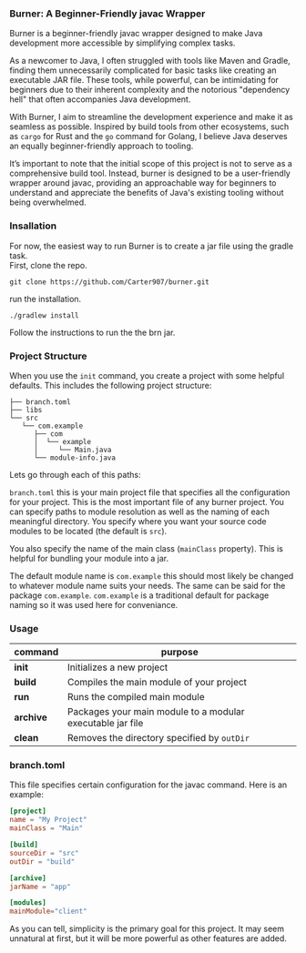 ### Burner: A Beginner-Friendly javac Wrapper


Burner is a beginner-friendly javac wrapper designed to make Java development more accessible by simplifying complex tasks.

As a newcomer to Java, I often struggled with tools like Maven and Gradle, finding them unnecessarily complicated for basic tasks like creating an executable JAR file. These tools, while powerful, can be intimidating for beginners due to their inherent complexity and the notorious "dependency hell" that often accompanies Java development.

With Burner, I aim to streamline the development experience and make it as seamless as possible. Inspired by build tools from other ecosystems, such as `cargo` for Rust and the `go` command for Golang, I believe Java deserves an equally beginner-friendly approach to tooling.

It’s important to note that the initial scope of this project is not to serve as a comprehensive build tool. Instead, burner is designed to be a user-friendly wrapper around javac, providing an approachable way for beginners to understand and appreciate the benefits of Java's existing tooling without being overwhelmed.

### Insallation
For now, the easiest way to run Burner is to create a jar file using the gradle task.
\
First, clone the repo.

```
git clone https://github.com/Carter907/burner.git
```
run the installation.
```
./gradlew install
```
Follow the instructions to run the the brn jar.

### Project Structure
When you use the `init` command, you create a project with some helpful defaults. This includes the following project structure:
```
├── branch.toml
├── libs
└── src
   └── com.example
      ├── com
      │  └── example
      │     └── Main.java
      └── module-info.java
```
Lets go through each of this paths:

`branch.toml` this is your main project file that specifies all the configuration for your project.
This is the most important file of any burner project. You can specify paths to module resolution as well
as the naming of each meaningful directory. You specify where you want your source code modules to be located (the default is `src`).

You also specify the name of the main class (`mainClass` property). This is helpful for bundling your module into a jar.

The default module name is `com.example` this should most likely be changed to whatever module name suits your needs.
The same can be said for the package `com.example`. `com.example` is a traditional default for package naming so it was used here
for conveniance.

### Usage

| command | purpose |
| ------- | ------- |
| **init**    | Initializes a new project |
| **build**   | Compiles the main module of your project |
| **run**     | Runs the compiled main module |
| **archive** | Packages your main module to a modular executable jar file |
| **clean**   | Removes the directory specified by `outDir` |

### branch.toml

This file specifies certain configuration for the javac command. Here is an example:
```toml
[project]
name = "My Project"
mainClass = "Main"

[build]
sourceDir = "src"
outDir = "build"

[archive]
jarName = "app"

[modules]
mainModule="client"
```
As you can tell, simplicity is the primary goal for this project. It may seem unnatural at first, but it will be more powerful as other features are added.
